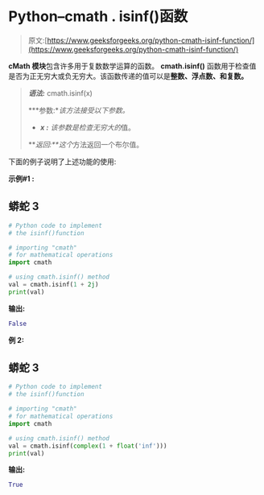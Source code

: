 # Python–cmath . isinf()函数

> 原文:[https://www.geeksforgeeks.org/python-cmath-isinf-function/](https://www.geeksforgeeks.org/python-cmath-isinf-function/)

**cMath 模块**包含许多用于复数数学运算的函数。 **cmath.isinf()** 函数用于检查值是否为正无穷大或负无穷大。该函数传递的值可以是**整数、浮点数、**和**复数。**

> ***语法:*** cmath.isinf(x)
> 
> ***参数:**该方法接受以下参数。*
> 
> *   ***x :** 该参数是检查无穷大的*值。
> 
> ***返回:**这个*方法返回一个布尔值。

下面的例子说明了上述功能的使用:

**示例#1 :**

## 蟒蛇 3

```py
# Python code to implement
# the isinf()function

# importing "cmath"
# for mathematical operations  
import cmath 

# using cmath.isinf() method 
val = cmath.isinf(1 + 2j) 
print(val)
```

**输出:**

```py
False
```

**例 2:**

## 蟒蛇 3

```py
# Python code to implement
# the isinf()function

# importing "cmath"
# for mathematical operations  
import cmath 

# using cmath.isinf() method 
val = cmath.isinf(complex(1 + float('inf'))) 
print(val)
```

**输出:**

```py
True

```